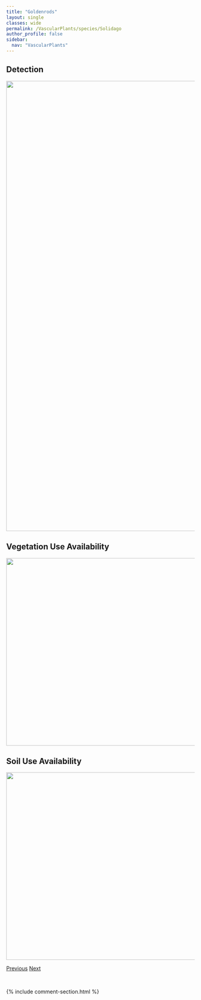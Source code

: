 ```yaml
---
title: "Goldenrods"
layout: single
classes: wide
permalink: /VascularPlants/species/Solidago
author_profile: false
sidebar:
  nav: "VascularPlants"
---
```


<h2>Detection</h2>

<a href="https://drive.google.com/uc?export=view&id=1ZhGeg_UJ-ve9T3dzmvjnlWco95iH0Gm7">
<img src="https://drive.google.com/uc?export=view&id=1ZhGeg_UJ-ve9T3dzmvjnlWco95iH0Gm7" height = "1200" width = "800">
</a>


<h2>Vegetation Use Availability</h2>

<a href="https://drive.google.com/uc?export=view&id=10btP6AbqzcaYNH1J4W9C-pp-EeOl37jY">
<img src="https://drive.google.com/uc?export=view&id=10btP6AbqzcaYNH1J4W9C-pp-EeOl37jY" height = "500" width = "1000">
</a>


<h2>Soil Use Availability</h2>

<a href="https://drive.google.com/uc?export=view&id=1So4Doc6qAmauvian4Em7pupV41WkXj7-">
<img src="https://drive.google.com/uc?export=view&id=1So4Doc6qAmauvian4Em7pupV41WkXj7-" height = "500" width = "1000">
</a>


<a href="/DevelopmentWebsite/VascularPlants/species/SolanumTuberosum" class="pagination--pager" title="Solanum tuberosum">Previous</a> <a href="/DevelopmentWebsite/VascularPlants/species/SolidagoAltissimaLepida" class="pagination--pager" title="Solidago altissima/lepida">Next</a>

<p>&nbsp;</p>

{% include comment-section.html %}
